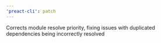 ```yaml
---
'preact-cli': patch
---
```


Corrects module resolve priority, fixing issues with duplicated dependencies being incorrectly resolved
